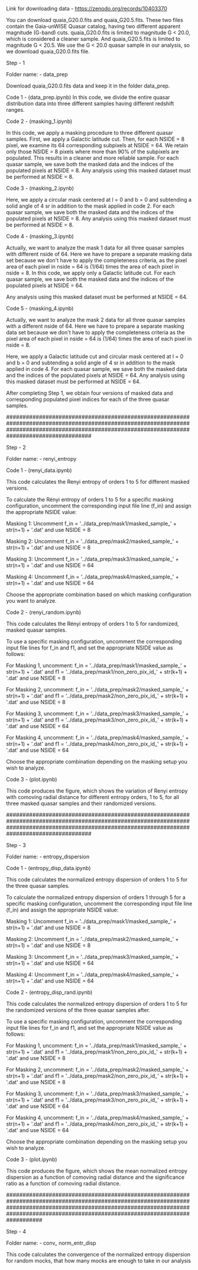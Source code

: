 Link for downloading data - https://zenodo.org/records/10403370

You can download quaia_G20.0.fits and quaia_G20.5.fits.
These two files contain the Gaia-unWISE Quasar catalog, having two different apparent magnitude (G-band) cuts. quaia_G20.0.fits is limited to magnitude G < 20.0, which is considered a cleaner sample. And quaia_G20.5.fits is limited to magnitude G < 20.5. We use the G < 20.0 quasar sample in our analysis, so we download quaia_G20.0.fits file.

Step - 1 

Folder name: - data_prep

Download quaia_G20.0.fits data and keep it in the folder data_prep.


Code 1 -  (data_prep.ipynb)
In this code, we divide the entire quasar distribution data into three different samples having different redshift ranges. 

Code 2 - (masking_1.ipynb)

In this code, we apply a masking procedure to three different quasar samples. First, we apply a Galactic latitude cut. Then, for each NSIDE = 8 pixel, we examine its 64 corresponding subpixels at NSIDE = 64. We retain only those NSIDE = 8 pixels where more than 90% of the subpixels are populated. This results in a cleaner and more reliable sample.
For each quasar sample, we save both the masked data and the indices of the populated pixels at NSIDE = 8.
Any analysis using this masked dataset must be performed at NSIDE = 8.

Code 3 - (masking_2.ipynb)

Here, we apply a circular mask centered at l = 0 and b = 0 and subtending a solid angle of 4 sr in addition to the mask applied in code 2.
For each quasar sample, we save both the masked data and the indices of the populated pixels at NSIDE = 8.
Any analysis using this masked dataset must be performed at NSIDE = 8.

Code 4 - (masking_3.ipynb)

Actually, we want to analyze the mask 1 data for all three quasar samples with different nside of 64. Here we have to prepare a separate masking data set because we don't have to apply the completeness criteria, as the pixel area of each pixel in nside = 64 is (1/64) times the area of each pixel in nside = 8.
In this code, we apply only a Galactic latitude cut. For each quasar sample, we save both the masked data and the indices of the populated pixels at NSIDE = 64.

Any analysis using this masked dataset must be performed at NSIDE = 64.

Code 5 - (masking_4.ipynb)

Actually, we want to analyze the mask 2 data for all three quasar samples with a different nside of 64. Here we have to prepare a separate masking data set because we don't have to apply the completeness criteria as the pixel area of each pixel in nside = 64 is (1/64) times the area of each pixel in nside = 8.

Here, we apply a Galactic latitude cut and circular mask centered at l = 0 and b = 0 and subtending a solid angle of 4 sr in addition to the mask applied in code 4.
For each quasar sample, we save both the masked data and the indices of the populated pixels at NSIDE = 64.
Any analysis using this masked dataset must be performed at NSIDE = 64.



After completing Step 1, we obtain four versions of masked data and corresponding populated pixel indices for each of the three quasar samples.

##################################################################################################################################################################################################


Step - 2

Folder name: - renyi_entropy

Code 1 -  (renyi_data.ipynb)

This code calculates the Renyi entropy of orders 1 to 5 for different masked versions.

To calculate the Rényi entropy of orders 1 to 5 for a specific masking configuration, uncomment the corresponding input file line (f_in) and assign the appropriate NSIDE value:

Masking 1: Uncomment f_in = '../data_prep/mask1/masked_sample_' + str(n+1) + '.dat' and use NSIDE = 8

Masking 2: Uncomment f_in = '../data_prep/mask2/masked_sample_' + str(n+1) + '.dat' and use NSIDE = 8

Masking 3: Uncomment f_in = '../data_prep/mask3/masked_sample_' + str(n+1) + '.dat' and use NSIDE = 64

Masking 4: Uncomment f_in = '../data_prep/mask4/masked_sample_' + str(n+1) + '.dat' and use NSIDE = 64

Choose the appropriate combination based on which masking configuration you want to analyze.
 

Code 2 -  (renyi_random.ipynb)

This code calculates the Rényi entropy of orders 1 to 5 for randomized, masked quasar samples.

To use a specific masking configuration, uncomment the corresponding input file lines for f_in and f1, and set the appropriate NSIDE value as follows:

For Masking 1, uncomment: f_in = '../data_prep/mask1/masked_sample_' + str(n+1) + '.dat' and f1 = '../data_prep/mask1/non_zero_pix_id_' + str(k+1) + '.dat' and use NSIDE = 8

For Masking 2, uncomment: f_in = '../data_prep/mask2/masked_sample_' + str(n+1) + '.dat' and f1 = '../data_prep/mask2/non_zero_pix_id_' + str(k+1) + '.dat' and use NSIDE = 8

For Masking 3, uncomment: f_in = '../data_prep/mask3/masked_sample_' + str(n+1) + '.dat' and f1 = '../data_prep/mask3/non_zero_pix_id_' + str(k+1) + '.dat' and use NSIDE = 64

For Masking 4, uncomment: f_in = '../data_prep/mask4/masked_sample_' + str(n+1) + '.dat' and f1 = '../data_prep/mask4/non_zero_pix_id_' + str(k+1) + '.dat' and use NSIDE = 64

Choose the appropriate combination depending on the masking setup you wish to analyze.

Code 3 - (plot.ipynb)

This code produces the figure, which shows the variation of Renyi entropy with comoving radial distance for different entropy orders, 1 to 5, for all three masked quasar samples and their randomized versions.


##################################################################################################################################################################################################



Step - 3

Folder name: - entropy_dispersion

Code 1 -  (entropy_disp_data.ipynb)

This code calculates the normalized entropy dispersion of orders 1 to 5 for the three quasar samples.

To calculate the normalized entropy dispersion of orders 1 through 5 for a specific masking configuration, uncomment the corresponding input file line (f_in) and assign the appropriate NSIDE value:

Masking 1: Uncomment f_in = '../data_prep/mask1/masked_sample_' + str(n+1) + '.dat' and use NSIDE = 8

Masking 2: Uncomment f_in = '../data_prep/mask2/masked_sample_' + str(n+1) + '.dat' and use NSIDE = 8

Masking 3: Uncomment f_in = '../data_prep/mask3/masked_sample_' + str(n+1) + '.dat' and use NSIDE = 64

Masking 4: Uncomment f_in = '../data_prep/mask4/masked_sample_' + str(n+1) + '.dat' and use NSIDE = 64


Code 2 -  (entropy_disp_rand.ipynb)

This code calculates the normalized entropy dispersion of orders 1 to 5 for the randomized versions of the three quasar samples after.

To use a specific masking configuration, uncomment the corresponding input file lines for f_in and f1, and set the appropriate NSIDE value as follows:

For Masking 1, uncomment: f_in = '../data_prep/mask1/masked_sample_' + str(n+1) + '.dat' and f1 = '../data_prep/mask1/non_zero_pix_id_' + str(k+1) + '.dat' and use NSIDE = 8

For Masking 2, uncomment: f_in = '../data_prep/mask2/masked_sample_' + str(n+1) + '.dat' and f1 = '../data_prep/mask2/non_zero_pix_id_' + str(k+1) + '.dat' and use NSIDE = 8

For Masking 3, uncomment: f_in = '../data_prep/mask3/masked_sample_' + str(n+1) + '.dat' and f1 = '../data_prep/mask3/non_zero_pix_id_' + str(k+1) + '.dat' and use NSIDE = 64

For Masking 4, uncomment: f_in = '../data_prep/mask4/masked_sample_' + str(n+1) + '.dat' and f1 = '../data_prep/mask4/non_zero_pix_id_' + str(k+1) + '.dat' and use NSIDE = 64

Choose the appropriate combination depending on the masking setup you wish to analyze.


Code 3 - (plot.ipynb)

This code produces the figure, which shows the mean normalized entropy dispersion as a function of comoving radial distance and the significance ratio as a function of comoving radial distance.

###########################################################################################################################################################################################################################################

Step - 4

Folder name: - conv_ norm_entr_disp

This code calculates the convergence of the normalized entropy dispersion for random mocks, that how many mocks are enough to take in our analysis 


